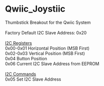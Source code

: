 # Qwiic_Joystiic
Thumbstick Breakout for the Qwiic System
<br/><br/>
Factory Default I2C Slave Address: 0x20<br/>
<br/>
<span style="text-decoration: underline;">I2C Registers</span><br/>
0x00-0x01 Horizontal Position (MSB First)<br/>
0x02-0x03 Vertical Position (MSB First)<br/>
0x04 Button Position<br/>
0x06 Current I2C Slave Address from EEPROM<br/>
<br/>
<span style="text-decoration: underline;">I2C Commands</span><br/>
0x05 Set I2C Slave Address
